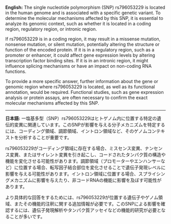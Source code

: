 **English:**
The single nucleotide polymorphism (SNP) rs796053229 is located in the human genome and is associated with a specific genetic variant. To determine the molecular mechanisms affected by this SNP, it is essential to analyze its genomic context, such as whether it is located in a coding region, regulatory region, or intronic region. 

If rs796053229 is in a coding region, it may result in a missense mutation, nonsense mutation, or silent mutation, potentially altering the structure or function of the encoded protein. If it is in a regulatory region, such as a promoter or enhancer, it could affect gene expression levels by altering transcription factor binding sites. If it is in an intronic region, it might influence splicing mechanisms or have an impact on non-coding RNA functions.

To provide a more specific answer, further information about the gene or genomic region where rs796053229 is located, as well as its functional annotation, would be required. Functional studies, such as gene expression analysis or protein assays, are often necessary to confirm the exact molecular mechanisms affected by this SNP.

---

**日本語:**
一塩基多型（SNP）rs796053229はヒトゲノム内に位置する特定の遺伝的変異に関連しています。このSNPが影響を与える分子メカニズムを特定するには、コーディング領域、調節領域、イントロン領域など、そのゲノムコンテキストを分析することが重要です。

rs796053229がコーディング領域に存在する場合、ミスセンス変異、ナンセンス変異、またはサイレント変異を引き起こし、コードされたタンパク質の構造や機能を変化させる可能性があります。調節領域（プロモーターやエンハンサーなど）に位置する場合、転写因子結合部位を変化させることで遺伝子発現レベルに影響を与える可能性があります。イントロン領域に位置する場合、スプライシングメカニズムに影響を与えたり、非コードRNAの機能に影響を及ぼす可能性があります。

より具体的な回答をするためには、rs796053229が位置する遺伝子やゲノム領域、またその機能的注釈に関する追加情報が必要です。このSNPによる影響を確認するには、遺伝子発現解析やタンパク質アッセイなどの機能的研究が必要となることが多いです。